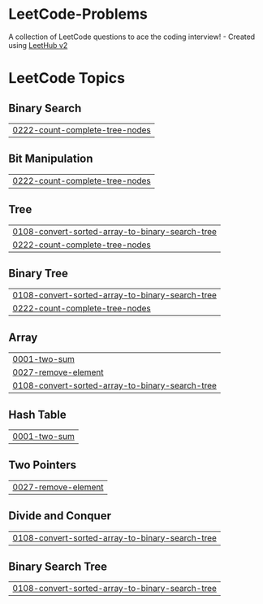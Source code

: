 # LeetCode-Problems
A collection of LeetCode questions to ace the coding interview! - Created using [LeetHub v2](https://github.com/arunbhardwaj/LeetHub-2.0)

<!---LeetCode Topics Start-->
# LeetCode Topics
## Binary Search
|  |
| ------- |
| [0222-count-complete-tree-nodes](https://github.com/Csongor-Szepesvari/LeetCode-Problems/tree/master/0222-count-complete-tree-nodes) |
## Bit Manipulation
|  |
| ------- |
| [0222-count-complete-tree-nodes](https://github.com/Csongor-Szepesvari/LeetCode-Problems/tree/master/0222-count-complete-tree-nodes) |
## Tree
|  |
| ------- |
| [0108-convert-sorted-array-to-binary-search-tree](https://github.com/Csongor-Szepesvari/LeetCode-Problems/tree/master/0108-convert-sorted-array-to-binary-search-tree) |
| [0222-count-complete-tree-nodes](https://github.com/Csongor-Szepesvari/LeetCode-Problems/tree/master/0222-count-complete-tree-nodes) |
## Binary Tree
|  |
| ------- |
| [0108-convert-sorted-array-to-binary-search-tree](https://github.com/Csongor-Szepesvari/LeetCode-Problems/tree/master/0108-convert-sorted-array-to-binary-search-tree) |
| [0222-count-complete-tree-nodes](https://github.com/Csongor-Szepesvari/LeetCode-Problems/tree/master/0222-count-complete-tree-nodes) |
## Array
|  |
| ------- |
| [0001-two-sum](https://github.com/Csongor-Szepesvari/LeetCode-Problems/tree/master/0001-two-sum) |
| [0027-remove-element](https://github.com/Csongor-Szepesvari/LeetCode-Problems/tree/master/0027-remove-element) |
| [0108-convert-sorted-array-to-binary-search-tree](https://github.com/Csongor-Szepesvari/LeetCode-Problems/tree/master/0108-convert-sorted-array-to-binary-search-tree) |
## Hash Table
|  |
| ------- |
| [0001-two-sum](https://github.com/Csongor-Szepesvari/LeetCode-Problems/tree/master/0001-two-sum) |
## Two Pointers
|  |
| ------- |
| [0027-remove-element](https://github.com/Csongor-Szepesvari/LeetCode-Problems/tree/master/0027-remove-element) |
## Divide and Conquer
|  |
| ------- |
| [0108-convert-sorted-array-to-binary-search-tree](https://github.com/Csongor-Szepesvari/LeetCode-Problems/tree/master/0108-convert-sorted-array-to-binary-search-tree) |
## Binary Search Tree
|  |
| ------- |
| [0108-convert-sorted-array-to-binary-search-tree](https://github.com/Csongor-Szepesvari/LeetCode-Problems/tree/master/0108-convert-sorted-array-to-binary-search-tree) |
<!---LeetCode Topics End-->